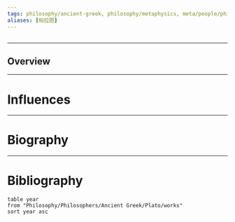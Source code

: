 ```yaml
---
tags: philosophy/ancient-greek, philosophy/metaphysics, meta/people/philosopher
aliases: [柏拉图]
---
```


```toc
```

---

## Overview

---

# Influences

---

# Biography

---

# Bibliography

```dataview
table year
from "Philosophy/Philosophers/Ancient Greek/Plato/works"
sort year asc
```
